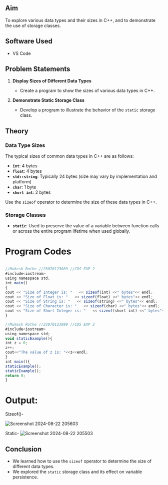 
## Aim
To explore various data types and their sizes in C++, and to demonstrate the use of storage classes.

## Software Used
- VS Code

## Problem Statements

1. **Display Sizes of Different Data Types**
   - Create a program to show the sizes of various data types in C++.

2. **Demonstrate Static Storage Class**
   - Develop a program to illustrate the behavior of the `static` storage class.

## Theory

### Data Type Sizes

The typical sizes of common data types in C++ are as follows:

- **`int`**: 4 bytes
- **`float`**: 4 bytes
- **`std::string`**: Typically 24 bytes (size may vary by implementation and platform)
- **`char`**: 1 byte
- **`short int`**: 2 bytes

Use the `sizeof` operator to determine the size of these data types in C++.

### Storage Classes

- **`static`**: Used to preserve the value of a variable between function calls or across the entire program lifetime when used globally.

# Program Codes

```javascript

//Mukesh Rothe //23070123089 //CDS EXP 2
#include<iostream>
using namespace std;
int main()
{ 
cout << "Size of Integer is: "   << sizeof(int) <<" bytes"<< endl;
cout << "Size of Float is: "   << sizeof(float) <<" bytes"<< endl;
cout << "Size of String is: "   << sizeof(string) <<" bytes"<< endl;
cout << "Size of Character is: "   << sizeof(char) <<" bytes"<< endl;
cout << "Size of Short Integer is: "   << sizeof(short int) <<" bytes"<< endl;
}

//Mukesh Rothe //23070123089 //CDS EXP 2
#include<iostream>
using namespace std;
void staticExample(){
int z = 0;
z++;
cout<<"The value of z is: "<<z<<endl;
}
int main(){
staticExample();
staticExample();
return 0;
}
```
# Output:
Sizeof()-

![Screenshot 2024-08-22 205603](https://github.com/user-attachments/assets/e3e000ed-9cbf-4bdd-90e0-cc4919299feb)

Static-
![Screenshot 2024-08-22 205503](https://github.com/user-attachments/assets/cdefbe29-95a7-45ab-b8cc-95e120983a24)

## Conclusion

- We learned how to use the `sizeof` operator to determine the size of different data types.
- We explored the `static` storage class and its effect on variable persistence.


